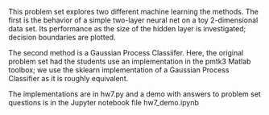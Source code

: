 This problem set explores two different machine learning the methods.  The first is the behavior of a simple two-layer neural net on a toy 2-dimensional data set.  Its performance as the size of the hidden layer is investigated; decision boundaries are plotted.  

The second method is a Gaussian Process Classiifer.  Here, the original problem set had the students use an implementation in the pmtk3 Matlab toolbox; we use the sklearn implementation of a Gaussian Process Classifier as it is roughly equivalent.

The implementations are in hw7.py and a demo with answers to problem set questions is in the Jupyter notebook file hw7_demo.ipynb
